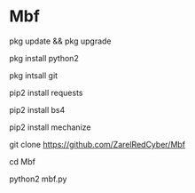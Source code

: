 # Mbf
pkg update && pkg upgrade

pkg install python2

pkg intsall git

pip2 install requests

pip2 install bs4

pip2 install mechanize

git clone https://github.com/ZarelRedCyber/Mbf

cd Mbf

python2 mbf.py

